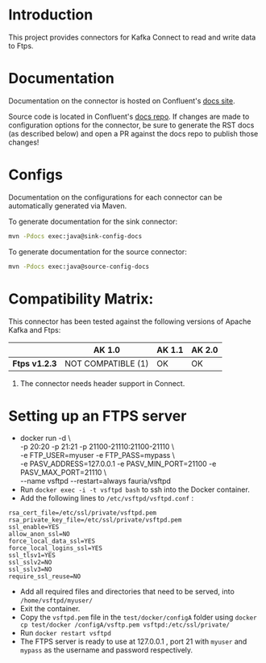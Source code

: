 # Introduction

This project provides connectors for Kafka Connect to read and write data to Ftps.

# Documentation

Documentation on the connector is hosted on Confluent's
[docs site](https://docs.confluent.io/current/connect/kafka-connect-ftps/).

Source code is located in Confluent's
[docs repo](https://github.com/confluentinc/docs/tree/master/connect/kafka-connect-ftps). If changes
are made to configuration options for the connector, be sure to generate the RST docs (as described
below) and open a PR against the docs repo to publish those changes!

# Configs

Documentation on the configurations for each connector can be automatically generated via Maven.

To generate documentation for the sink connector:
```bash
mvn -Pdocs exec:java@sink-config-docs
```

To generate documentation for the source connector:
```bash
mvn -Pdocs exec:java@source-config-docs
```

# Compatibility Matrix:

This connector has been tested against the following versions of Apache Kafka
and Ftps:

|                          | AK 1.0             | AK 1.1        | AK 2.0        |
| ------------------------ | ------------------ | ------------- | ------------- |
| **Ftps v1.2.3** | NOT COMPATIBLE (1) | OK            | OK            |

1. The connector needs header support in Connect.

# Setting up an FTPS server 
* docker run -d \\\
   -p 20:20 -p 21:21 -p 21100-21110:21100-21110 \\\
   -e FTP_USER=myuser -e FTP_PASS=mypass \\\
   -e PASV_ADDRESS=127.0.0.1 -e PASV_MIN_PORT=21100 -e PASV_MAX_PORT=21110 \\\
   --name vsftpd --restart=always fauria/vsftpd
* Run `docker exec -i -t vsftpd bash` to ssh into the Docker container.
* Add the following lines to `/etc/vsftpd/vsftpd.conf` : 
```
rsa_cert_file=/etc/ssl/private/vsftpd.pem
rsa_private_key_file=/etc/ssl/private/vsftpd.pem
ssl_enable=YES
allow_anon_ssl=NO
force_local_data_ssl=YES
force_local_logins_ssl=YES
ssl_tlsv1=YES
ssl_sslv2=NO
ssl_sslv3=NO
require_ssl_reuse=NO

```
* Add all required files and directories that need to be served, into `/home/vsftpd/myuser/` 
* Exit the container.
* Copy the `vsftpd.pem` file in the `test/docker/configA` folder using `docker cp test/docker
/configA/vsftp.pem vsftpd:/etc/ssl/private/`
* Run `docker restart vsftpd` 
* The FTPS server is ready to use at 127.0.0.1 , port 21 with `myuser` and `mypass` as the
 username and password respectively. 